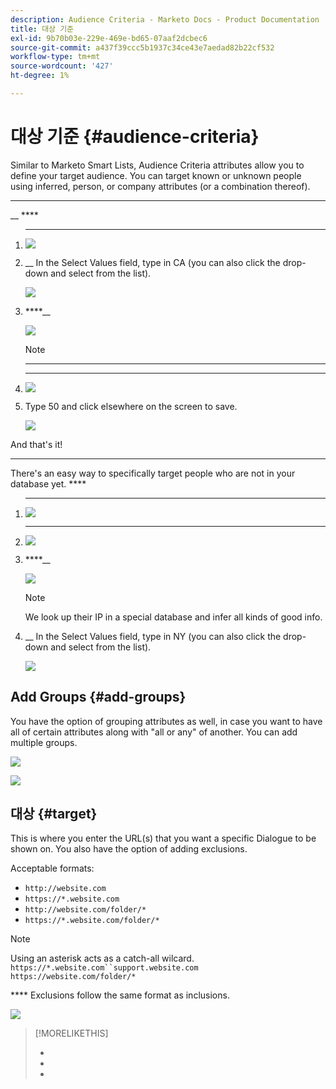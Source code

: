 ```yaml
---
description: Audience Criteria - Marketo Docs - Product Documentation
title: 대상 기준
exl-id: 9b70b03e-229e-469e-bd65-07aaf2dcbec6
source-git-commit: a437f39ccc5b1937c34ce43e7aedad82b22cf532
workflow-type: tm+mt
source-wordcount: '427'
ht-degree: 1%

---
```


# 대상 기준 {#audience-criteria}

Similar to Marketo Smart Lists, Audience Criteria attributes allow you to define your target audience. You can target known or unknown people using inferred, person, or company attributes (or a combination thereof).

****

__ ****

1. ****

   ![](assets/audience-criteria-1.png)

1. __ In the Select Values field, type in CA (you can also click the drop-down and select from the list).

   ![](assets/audience-criteria-2.png)

1. ****__

   ![](assets/audience-criteria-3.png)

   >[!NOTE]
   >
   >****

1. ****

   ![](assets/audience-criteria-4.png)

1. Type 50 and click elsewhere on the screen to save.

   ![](assets/audience-criteria-5.png)

And that&#39;s it!

****

There&#39;s an easy way to specifically target people who are not in your database yet. ****

1. ****

   ![](assets/audience-criteria-6.png)

1. ****

   ![](assets/audience-criteria-7.png)

1. ****__

   ![](assets/audience-criteria-8.png)

   >[!NOTE]
   >
   >[](/help/marketo/product-docs/administration/additional-integrations/add-munchkin-tracking-code-to-your-website.md) We look up their IP in a special database and infer all kinds of good info.

1. __ In the Select Values field, type in NY (you can also click the drop-down and select from the list).

   ![](assets/audience-criteria-9.png)

## Add Groups {#add-groups}

You have the option of grouping attributes as well, in case you want to have all of certain attributes along with &quot;all or any&quot; of another. You can add multiple groups.

![](assets/audience-criteria-10.png)

![](assets/audience-criteria-11.png)

## 대상 {#target}

This is where you enter the URL(s) that you want a specific Dialogue to be shown on. You also have the option of adding exclusions.

Acceptable formats:

* `http://website.com`
* `https://*.website.com`
* `http://website.com/folder/*`
* `https://*.website.com/folder/*`

>[!NOTE]
>
>Using an asterisk acts as a catch-all wilcard. `https://*.website.com``support.website.com` `https://website.com/folder/*`

**** Exclusions follow the same format as inclusions.

![](assets/audience-criteria-12.png)

>[!MORELIKETHIS]
>
>* [](/help/marketo/product-docs/demand-generation/dynamic-chat/dialogues/create-a-dialogue.md)
>* [](/help/marketo/product-docs/demand-generation/dynamic-chat/dialogues/stream-designer.md)
>* [](/help/marketo/product-docs/demand-generation/dynamic-chat/dialogues/reports.md)

